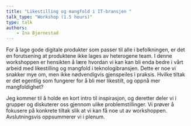 ```yaml
---
title: "Likestilling og mangfold i IT-bransjen "
talk_type: "Workshop (1.5 hours)"
type: talk
authors:
    - Ina Bjørnestad
---
```

For å lage gode digitale produkter som passer til alle i befolkningen, er det en forutsening at produktene ikke lages av heterogene team. I denne workshoppen er hensikten å lære hvordan vi kan kan bli enda bedre i vårt arbeid med likestilling og mangfold i teknologibransjen. Dette er noe vi snakker mye om, men ikke nødvendigvis gjenspeiles i praksis. Hvilke tiltak er det egentlig som fungerer for å bli mer likestilt, og oppnå mer mangfoldighet? 

Jeg kommer til å holde en kort intro til inspirasjon, og deretter deler vi i grupper og diskuterer oss gjennom ulike problemstillinger. Vi prøver å fokusere på konkrete tiltak slik at vi kan få noe ut av workshoppen. Avslutningsvis oppsummerer vi i plenum.

